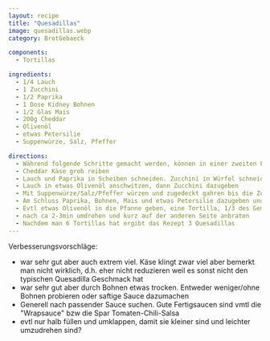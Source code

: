 ```yaml
---
layout: recipe
title: "Quesadillas"
image: quesadillas.webp
category: BrotGebaeck

components:
  - Tortillas

ingredients:
  - 1/4 Lauch
  - 1 Zucchini
  - 1/2 Paprika
  - 1 Dose Kidney Bohnen
  - 1/2 Glas Mais
  - 200g Cheddar
  - Olivenöl
  - etwas Petersilie
  - Suppenwürze, Salz, Pfeffer

directions:
  - Während folgende Schritte gemacht werden, können in einer zweiten Pfanne die Tortillas zubereitet werden
  - Cheddar Käse grob reiben
  - Lauch und Paprika in Scheiben schneiden. Zucchini in Würfel schneiden
  - Lauch in etwas Olivenöl anschwitzen, dann Zucchini dazugeben
  - Mit Suppenwürze/Salz/Pfeffer würzen und zugedeckt gahren bis die Zucchini weich sind
  - Am Schluss Paprika, Bohnen, Mais und etwas Petersilie dazugeben und noch kurz dünsten lassen
  - Evtl etwas Olivenöl in die Pfanne geben, eine Tortilla, 1/3 des Gemüses, 1/3 Cheddar und mit einer zweiten Tortilla zudecken
  - nach ca 2-3min umdrehen und kurz auf der anderen Seite anbraten
  - Nachdem man 6 Tortillas hat ergibt das Rezept 3 Quesadillas
---
```


Verbesserungsvorschläge:

- war sehr gut aber auch extrem viel. Käse klingt zwar viel aber bemerkt man nicht wirklich, d.h. eher nicht reduzieren weil es sonst nicht den typischen Quesadilla Geschmack hat
- war sehr gut aber durch Bohnen etwas trocken. Entweder weniger/ohne Bohnen probieren oder saftige Sauce dazumachen
- Generell nach passender Sauce suchen. Gute Fertigsaucen sind vmtl die "Wrapsauce" bzw die Spar Tomaten-Chili-Salsa
- evtl nur halb füllen und umklappen, damit sie kleiner sind und leichter umzudrehen sind?
